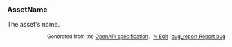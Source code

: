 <!--- This is a generated file, do not edit! -->
<!--- [START woosmap_http_schema_assetname] -->
<h3 class="schema-object" id="AssetName">AssetName</h3>

The asset's name.

<p style="text-align: right; font-size: smaller;">Generated from the <a data-label="openapi-github" href="https://github.com/woosmap/openapi-specification" title="Woosmap OpenAPI Specification" class="external">OpenAPI specification</a>.
<a data-label="openapi-github-woosmap-http-schema-assetname" data-action="edit" style="margin-left: 5px;" href="https://github.com/woosmap/openapi-specification/blob/main/specification/schemas/AssetName.yml" title="Edit on GitHub">✎ Edit</a>
<a data-label="openapi-github-woosmap-http-schema-assetname" data-action="bug" style="margin-left: 5px;" href="https://github.com/woosmap/openapi-specification/issues/new?assignees=&labels=type%3A+bug%2C+triage+me&template=bug_report.md&title=[schemas] Bug - AssetName" title="File bug for schemas on GitHub"><span class="material-icons">bug_report</span> Report bug</a>
</p>

<!--- [END woosmap_http_schema_assetname] -->
